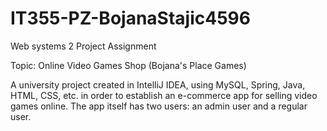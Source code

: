# IT355-PZ-BojanaStajic4596

Web systems 2 Project Assignment

Topic: Online Video Games Shop (Bojana's Place Games)

A university project created in IntelliJ IDEA, using MySQL, Spring, Java, HTML, CSS, etc. in order to establish an e-commerce app for selling video games online. The app itself has two users: an admin user and a regular user. 
